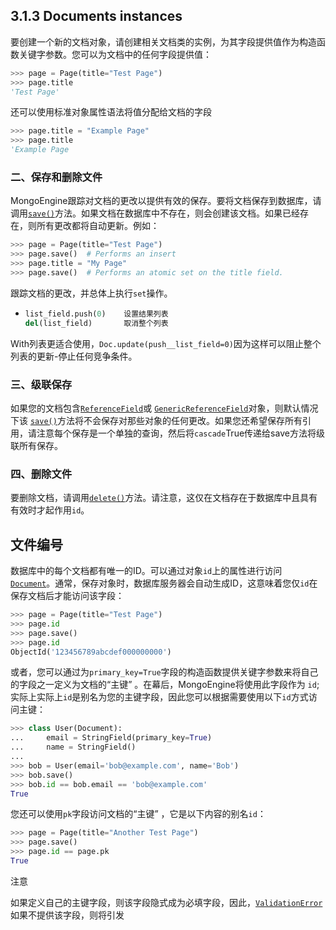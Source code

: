 ##  3.1.3 Documents instances

 要创建一个新的文档对象，请创建相关文档类的实例，为其字段提供值作为构造函数关键字参数。您可以为文档中的任何字段提供值： 

```python
>>> page = Page(title="Test Page")
>>> page.title
'Test Page'
```

 还可以使用标准对象属性语法将值分配给文档的字段 

```python
>>> page.title = "Example Page"
>>> page.title
'Example Page
```

### 二、保存和删除文件

 MongoEngine跟踪对文档的更改以提供有效的保存。要将文档保存到数据库，请调用[`save()`](https://mongoengine-odm.readthedocs.io/apireference.html#mongoengine.Document.save)方法。如果文档在数据库中不存在，则会创建该文档。如果已经存在，则所有更改都将自动更新。例如： 

```python
>>> page = Page(title="Test Page")
>>> page.save()  # Performs an insert
>>> page.title = "My Page"
>>> page.save()  # Performs an atomic set on the title field.
```

跟踪文档的更改，并总体上执行`set`操作。

- ```python
  list_field.push(0)    设置结果列表
  del(list_field)       取消整个列表
  ```

With列表更适合使用，`Doc.update(push__list_field=0)`因为这样可以阻止整个列表的更新-停止任何竞争条件。

### 三、级联保存

如果您的文档包含[`ReferenceField`](https://mongoengine-odm.readthedocs.io/apireference.html#mongoengine.fields.ReferenceField)或 [`GenericReferenceField`](https://mongoengine-odm.readthedocs.io/apireference.html#mongoengine.fields.GenericReferenceField)对象，则默认情况下该 [`save()`](https://mongoengine-odm.readthedocs.io/apireference.html#mongoengine.Document.save)方法将不会保存对那些对象的任何更改。如果您还希望保存所有引用，请注意每个保存是一个单独的查询，然后将`cascade`True传递给save方法将级联所有保存。

### 四、删除文件

要删除文档，请调用[`delete()`](https://mongoengine-odm.readthedocs.io/apireference.html#mongoengine.Document.delete)方法。请注意，这仅在文档存在于数据库中且具有有效时才起作用`id`。

## 文件编号

数据库中的每个文档都有唯一的ID。可以通过对象`id`上的属性进行访问 [`Document`](https://mongoengine-odm.readthedocs.io/apireference.html#mongoengine.Document)。通常，保存对象时，数据库服务器会自动生成ID，这意味着您仅`id`在保存文档后才能访问该字段：

```python
>>> page = Page(title="Test Page")
>>> page.id
>>> page.save()
>>> page.id
ObjectId('123456789abcdef000000000')
```

或者，您可以通过为`primary_key=True`字段的构造函数提供关键字参数来将自己的字段之一定义为文档的“主键” 。在幕后，MongoEngine将使用此字段作为 `id`; 实际上实际上`id`是别名为您的主键字段，因此您可以根据需要使用以下`id`方式访问主键：

```python
>>> class User(Document):
...     email = StringField(primary_key=True)
...     name = StringField()
...
>>> bob = User(email='bob@example.com', name='Bob')
>>> bob.save()
>>> bob.id == bob.email == 'bob@example.com'
True
```

您还可以使用`pk`字段访问文档的“主键” ，它是以下内容的别名`id`：

```python
>>> page = Page(title="Another Test Page")
>>> page.save()
>>> page.id == page.pk
True
```

注意

如果定义自己的主键字段，则该字段隐式成为必填字段，因此，[`ValidationError`](https://mongoengine-odm.readthedocs.io/apireference.html#mongoengine.ValidationError)如果不提供该字段，则将引发

